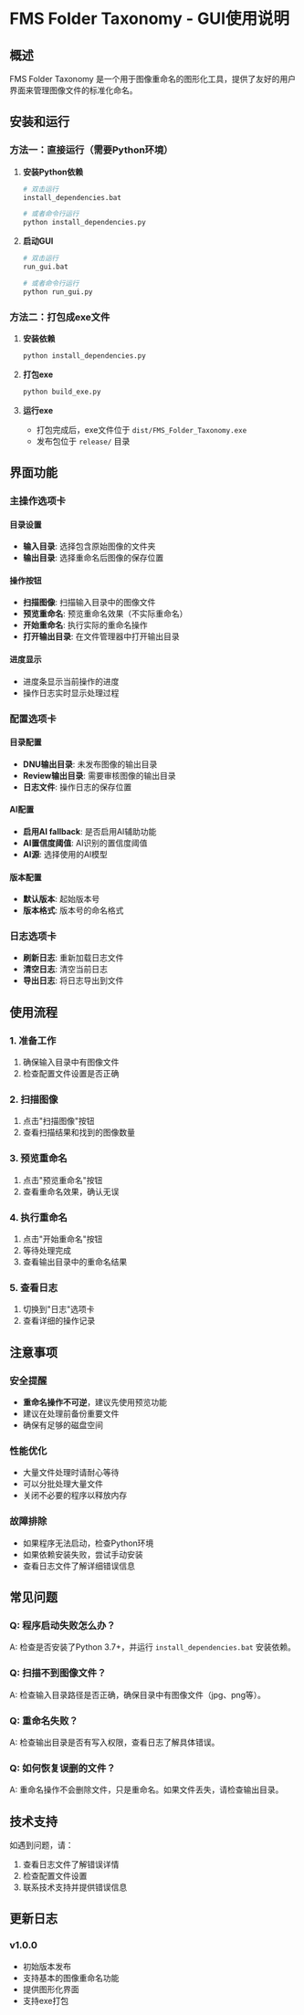 # FMS Folder Taxonomy - GUI使用说明

## 概述

FMS Folder Taxonomy 是一个用于图像重命名的图形化工具，提供了友好的用户界面来管理图像文件的标准化命名。

## 安装和运行

### 方法一：直接运行（需要Python环境）

1. **安装Python依赖**
   ```bash
   # 双击运行
   install_dependencies.bat
   
   # 或者命令行运行
   python install_dependencies.py
   ```

2. **启动GUI**
   ```bash
   # 双击运行
   run_gui.bat
   
   # 或者命令行运行
   python run_gui.py
   ```

### 方法二：打包成exe文件

1. **安装依赖**
   ```bash
   python install_dependencies.py
   ```

2. **打包exe**
   ```bash
   python build_exe.py
   ```

3. **运行exe**
   - 打包完成后，exe文件位于 `dist/FMS_Folder_Taxonomy.exe`
   - 发布包位于 `release/` 目录

## 界面功能

### 主操作选项卡

#### 目录设置
- **输入目录**: 选择包含原始图像的文件夹
- **输出目录**: 选择重命名后图像的保存位置

#### 操作按钮
- **扫描图像**: 扫描输入目录中的图像文件
- **预览重命名**: 预览重命名效果（不实际重命名）
- **开始重命名**: 执行实际的重命名操作
- **打开输出目录**: 在文件管理器中打开输出目录

#### 进度显示
- 进度条显示当前操作的进度
- 操作日志实时显示处理过程

### 配置选项卡

#### 目录配置
- **DNU输出目录**: 未发布图像的输出目录
- **Review输出目录**: 需要审核图像的输出目录
- **日志文件**: 操作日志的保存位置

#### AI配置
- **启用AI fallback**: 是否启用AI辅助功能
- **AI置信度阈值**: AI识别的置信度阈值
- **AI源**: 选择使用的AI模型

#### 版本配置
- **默认版本**: 起始版本号
- **版本格式**: 版本号的命名格式

### 日志选项卡

- **刷新日志**: 重新加载日志文件
- **清空日志**: 清空当前日志
- **导出日志**: 将日志导出到文件

## 使用流程

### 1. 准备工作
1. 确保输入目录中有图像文件
2. 检查配置文件设置是否正确

### 2. 扫描图像
1. 点击"扫描图像"按钮
2. 查看扫描结果和找到的图像数量

### 3. 预览重命名
1. 点击"预览重命名"按钮
2. 查看重命名效果，确认无误

### 4. 执行重命名
1. 点击"开始重命名"按钮
2. 等待处理完成
3. 查看输出目录中的重命名结果

### 5. 查看日志
1. 切换到"日志"选项卡
2. 查看详细的操作记录

## 注意事项

### 安全提醒
- **重命名操作不可逆**，建议先使用预览功能
- 建议在处理前备份重要文件
- 确保有足够的磁盘空间

### 性能优化
- 大量文件处理时请耐心等待
- 可以分批处理大量文件
- 关闭不必要的程序以释放内存

### 故障排除
- 如果程序无法启动，检查Python环境
- 如果依赖安装失败，尝试手动安装
- 查看日志文件了解详细错误信息

## 常见问题

### Q: 程序启动失败怎么办？
A: 检查是否安装了Python 3.7+，并运行 `install_dependencies.bat` 安装依赖。

### Q: 扫描不到图像文件？
A: 检查输入目录路径是否正确，确保目录中有图像文件（jpg、png等）。

### Q: 重命名失败？
A: 检查输出目录是否有写入权限，查看日志了解具体错误。

### Q: 如何恢复误删的文件？
A: 重命名操作不会删除文件，只是重命名。如果文件丢失，请检查输出目录。

## 技术支持

如遇到问题，请：
1. 查看日志文件了解错误详情
2. 检查配置文件设置
3. 联系技术支持并提供错误信息

## 更新日志

### v1.0.0
- 初始版本发布
- 支持基本的图像重命名功能
- 提供图形化界面
- 支持exe打包 